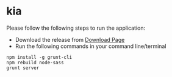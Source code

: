 # kia

Please follow the following steps to run the application:
- Download the release from [Download Page](https://github.com/agaur/kia/releases/tag/v1.0) 
- Run the following commands in your command line/terminal
```
npm install -g grunt-cli
npm rebuild node-sass
grunt server
```
